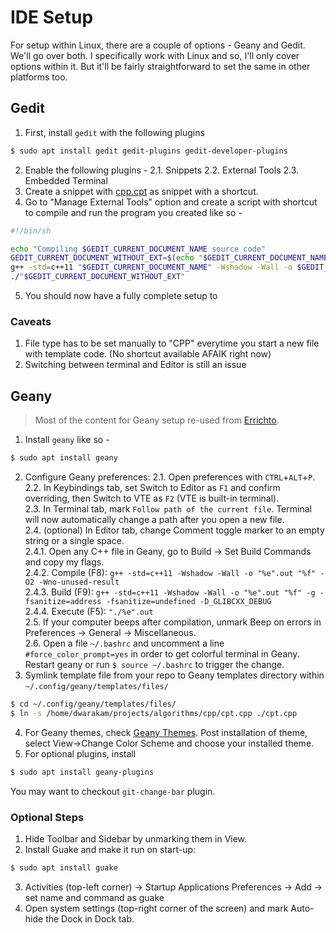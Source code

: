# IDE Setup

For setup within Linux, there are a couple of options - Geany and Gedit. We'll go over both. I specifically work with Linux and so, I'll only cover options within it. But it'll be fairly straightforward to set the same in other platforms too.

## Gedit

1. First, install `gedit` with the following plugins 
```bash
$ sudo apt install gedit gedit-plugins gedit-developer-plugins
```
2. Enable the following plugins - 
2.1. Snippets
2.2. External Tools
2.3. Embedded Terminal
3. Create a snippet with [cpp.cpt](cpp/cpt.cpp) as snippet with a shortcut.
4. Go to "Manage External Tools" option and create a script with shortcut to compile and run the program you created like so -
```bash
#!/bin/sh

echo "Compiling $GEDIT_CURRENT_DOCUMENT_NAME source code"
GEDIT_CURRENT_DOCUMENT_WITHOUT_EXT=$(echo "$GEDIT_CURRENT_DOCUMENT_NAME" | sed 's/.cpp//g')
g++ -std=c++11 "$GEDIT_CURRENT_DOCUMENT_NAME" -Wshadow -Wall -o $GEDIT_CURRENT_DOCUMENT_WITHOUT_EXT -O2 -Wno-unused-result
./"$GEDIT_CURRENT_DOCUMENT_WITHOUT_EXT"
```
5. You should now have a fully complete setup to 

### Caveats

1. File type has to be set manually to "CPP" everytime you start a new file with template code. (No shortcut available AFAIK right now)
2. Switching between terminal and Editor is still an issue

## Geany

> Most of the content for Geany setup re-used from [Errichto](https://github.com/Errichto/youtube/wiki/Linux-setup).

1. Install `geany` like so -
```bash
$ sudo apt install geany
```
2. Configure Geany preferences:
2.1. Open preferences with `CTRL`+`ALT`+`P`.   
2.2. In Keybindings tab, set Switch to Editor as `F1` and confirm overriding, then Switch to VTE as `F2` (VTE is built-in terminal).   
2.3. In Terminal tab, mark `Follow path of the current file`. Terminal will now automatically change a path after you open a new file.   
2.4. (optional) In Editor tab, change Comment toggle marker to an empty string or a single space.   
2.4.1. Open any C++ file in Geany, go to Build -> Set Build Commands and copy my flags.    
2.4.2. Compile (F8): `g++ -std=c++11 -Wshadow -Wall -o "%e".out "%f" -O2 -Wno-unused-result`   
2.4.3. Build (F9): `g++ -std=c++11 -Wshadow -Wall -o "%e".out "%f" -g -fsanitize=address -fsanitize=undefined -D_GLIBCXX_DEBUG`   
2.4.4. Execute (F5): `"./%e".out`   
2.5. If your computer beeps after compilation, unmark Beep on errors in Preferences -> General -> Miscellaneous.   
2.6. Open a file `~/.bashrc` and uncomment a line `#force_color_prompt=yes` in order to get colorful terminal in Geany. Restart geany or run `$ source ~/.bashrc` to trigger the change.   
3. Symlink template file from your repo to Geany templates directory within `~/.config/geany/templates/files/`   
```bash
$ cd ~/.config/geany/templates/files/
$ ln -s /home/dwarakam/projects/algorithms/cpp/cpt.cpp ./cpt.cpp
```
4. For Geany themes, check [Geany Themes](https://www.geany.org/download/themes/). Post installation of theme, select View->Change Color Scheme and choose your installed theme.
5. For optional plugins, install 
```bash
$ sudo apt install geany-plugins
```
You may want to checkout `git-change-bar` plugin.

### Optional Steps

1. Hide Toolbar and Sidebar by unmarking them in View.
2. Install Guake and make it run on start-up:
```bash
$ sudo apt install guake
```
3. Activities (top-left corner) -> Startup Applications Preferences -> Add -> set name and command as guake
4. Open system settings (top-right corner of the screen) and mark Auto-hide the Dock in Dock tab.

